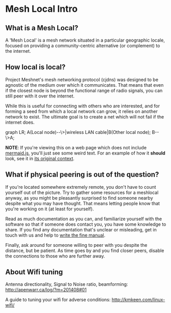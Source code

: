 # Mesh Local Intro

## What is a Mesh Local?

A 'Mesh Local' is a mesh network situated in a particular geographic locale, focused on providing a community-centric alternative (or complement) to the internet.

## How local is local?

Project Meshnet's mesh networking protocol (cjdns) was designed to be agnostic of the medium over which it communicates. That means that even if the closest node is beyond the functional range of radio signals, you can still peer with it over the internet.

While this is useful for connecting with others who are interested, and for forming a seed from which a local network can grow, it relies on another network to exist. The ultimate goal is to create a net which will not fail if the internet does.

<div class="mermaid">
    graph LR;
        A(Local node)--\>|wireless LAN cable|B(Other local node);
        B--\>A;
</div>

**NOTE**: If you're viewing this on a web page which does not include [mermaid.js](https://github.com/knsv/mermaid), you'll just see some weird text. For an example of how it **should** look, see it in [its original context](https://docs.meshwith.me/en/meshlocals/intro.html).

## What if physical peering is out of the question?

If you're located somewhere extremely remote, you don't have to count yourself out of the picture. Try to gather some resources for a meshlocal anyway, as you might be pleasantly surprised to find someone nearby despite what you may have thought. That means letting people know that you're working on it (at least for yourself).

Read as much documentation as you can, and familiarize yourself with the software so that if someone does contact you, you have some knowledge to share. If you find any documentation that's unclear or misleading, get in touch with us and help to [write the fine manual](http://roaming-initiative.com/blog/posts/wtfm).

Finally, ask around for someone willing to peer with you despite the distance, but be patient. As time goes by and you find closer peers, disable the connections to those who are further away.

## About Wifi tuning

Antenna directionality, Signal to Noise ratio, beamforming: http://apenwarr.ca/log/?m=201408#01

A guide to tuning your wifi for adverse conditions: http://kmkeen.com/linux-wifi/
